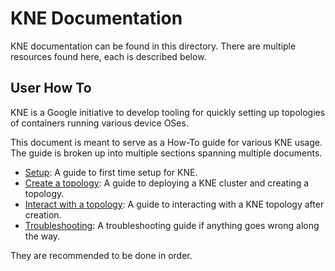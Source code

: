 # KNE Documentation

KNE documentation can be found in this directory. There are multiple resources
found here, each is described below.

## User How To

KNE is a Google initiative to develop tooling for quickly setting up topologies
of containers running various device OSes.

This document is meant to serve as a How-To guide for various KNE usage. The
guide is broken up into multiple sections spanning multiple documents.

* [Setup](setup.md): A guide to first time setup for KNE.
* [Create a topology](create_topology.md): A guide to deploying a KNE cluster
  and creating a topology.
* [Interact with a topology](interact_topology.md): A guide to interacting with
  a KNE topology after creation.
* [Troubleshooting](troubleshoot.md): A troubleshooting guide if anything goes
  wrong along the way.

They are recommended to be done in order.
